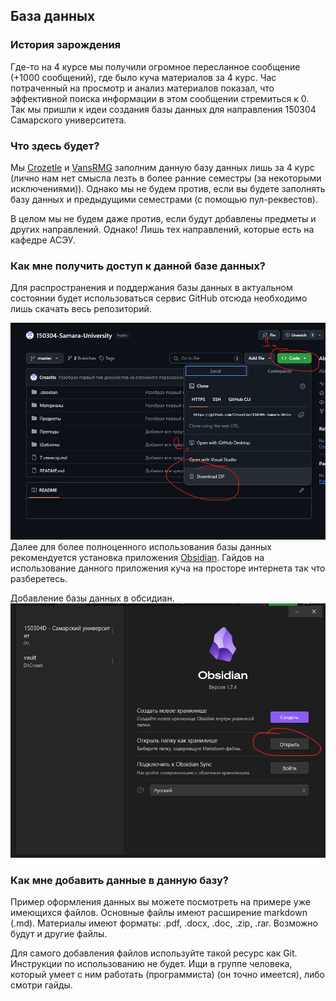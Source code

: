 ## База данных

### История зарождения

Где-то на 4 курсе мы получили огромное пересланное сообщение (+1000 сообщений), где было куча материалов за 4 курс. Час потраченный на просмотр и анализ материалов показал, что эффективной поиска информации в этом сообщении стремиться к 0. Так мы пришли к идеи создания базы данных для направления 150304 Самарского университета.

### Что здесь будет?

Мы [Crozetle](https://github.com/Crozetle) и [VansRMG](https://github.com/VansRMG) заполним данную базу данных лишь за 4 курс (лично нам нет смысла лезть в более ранние семестры (за некоторыми исключениями)). Однако мы не будем против, если вы будете заполнять базу данных и предыдущими семестрами (с помощью пул-реквестов).

В целом мы не будем даже против, если будут добавлены предметы и других направлений. Однако! Лишь тех направлений, которые есть на кафедре АСЭУ.

### Как мне получить доступ к данной базе данных?

Для распространения и поддержания базы данных в актуальном состоянии будет использоваться сервис GitHub отсюда необходимо лишь скачать весь репозиторий.

![./Материалы/Pasted image 20241023003347.png](https://github.com/Crozetle/150304-Samara-University/blob/master/%D0%9C%D0%B0%D1%82%D0%B5%D1%80%D0%B8%D0%B0%D0%BB%D1%8B/Pasted%20image%2020241023003132.png?raw=true)
Далее для более полноценного использования базы данных рекомендуется установка приложения [Obsidian](https://obsidian.md). Гайдов на использование данного приложения куча на просторе интернета так что разберетесь.

Добавление базы данных в обсидиан.
![./Материалы/Pasted image 20241023003347.png](https://github.com/Crozetle/150304-Samara-University/blob/master/%D0%9C%D0%B0%D1%82%D0%B5%D1%80%D0%B8%D0%B0%D0%BB%D1%8B/Pasted%20image%2020241023003347.png?raw=true)
### Как мне добавить данные в данную базу?

Пример оформления данных вы можете посмотреть на примере уже имеющихся файлов. Основные файлы имеют расширение markdown (.md). Материалы имеют форматы: .pdf, .docx, .doc, .zip, .rar. Возможно будут и другие файлы.

Для самого добавления файлов используйте такой ресурс как Git. Инструкции по использованию не будет. Ищи в группе человека, который умеет с ним работать (программиста) (он точно имеется), либо смотри гайды.
